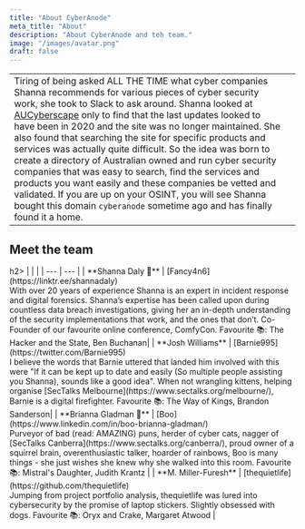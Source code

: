 ```yaml
---
title: "About CyberAnode"
meta_title: "About"
description: "About CyberAnode and teh team."
image: "/images/avatar.png"
draft: false
---
```


|  | |
| --- | --- |
| Tiring of being asked ALL THE TIME what cyber companies Shanna recommends for various pieces of cyber security work, she took to Slack to ask around. Shanna looked at [AUCyberscape](https://aucyberscape.com/) only to find that the last updates looked to have been in 2020 and the site was no longer maintained. She also found that searching the site for specific products and services was actually quite difficult. So the idea was born to create a directory of Australian owned and run cyber security companies that was easy to search, find the services and products you want easily and these companies be vetted and validated. If you are up on your OSINT, you will see Shanna bought this domain `cyberanode` sometime ago and has finally found it a home.   |


<h2 class="h3 mb-6">Meet the team</h2>h2>
|  | |
| --- | --- |
| **Shanna Daly 🦄** | [Fancy4n6](https://linktr.ee/shannadaly) <br> With over 20 years of experience Shanna is an expert in incident response and digital forensics. Shanna’s expertise has been called upon during countless data breach investigations, giving her an in-depth understanding of the security implementations that work, and the ones that don’t. Co-Founder of our favourite online conference, ComfyCon. Favourite 📚: The Hacker and the State, Ben Buchanan|
| **Josh Williams** | [Barnie995](https://twitter.com/Barnie995) <br> I believe the words that Barnie uttered that landed him involved with this were "If it can be kept up to date and easily (So multiple people assisting you Shanna), sounds like a good idea". When not wrangling kittens, helping organise [SecTalks Melbourne](https://www.sectalks.org/melbourne/), Barnie is a digital firefighter. Favourite 📚: The Way of Kings, Brandon Sanderson|
| **Brianna Gladman 🌈** | [Boo](https://www.linkedin.com/in/boo-brianna-gladman/) <br> Purveyor of bad (read: AMAZING) puns, herder of cyber cats, nagger of [SecTalks Canberra](https://www.sectalks.org/canberra/), proud owner of a squirrel brain, overenthusiastic talker, hoarder of rainbows, Boo is many things - she just wishes she knew why she walked into this room. Favourite 📚: Mistral's Daughter, Judith Krantz |
| **M. Miller-Furesh** | [thequietlife](https://github.com/thequietlife) <br> Jumping from project portfolio analysis, thequietlife was lured into cybersecurity by the promise of laptop stickers. Slightly obsessed with dogs. Favourite 📚: Oryx and Crake, Margaret Atwood |
